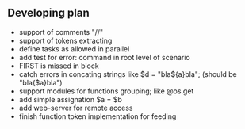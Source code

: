 ## Developing plan
- support of comments "//"
- support of tokens extracting
- define tasks as allowed in parallel
- add test for error: command in root level of scenario
- FIRST is missed in block
- catch errors in concating strings like $d = "bla${a}bla"; (should be "bla{$a}bla")
- support modules for functions grouping; like @os.get
- add simple assignation $a = $b
- add web-server for remote access
- finish function token implementation for feeding
